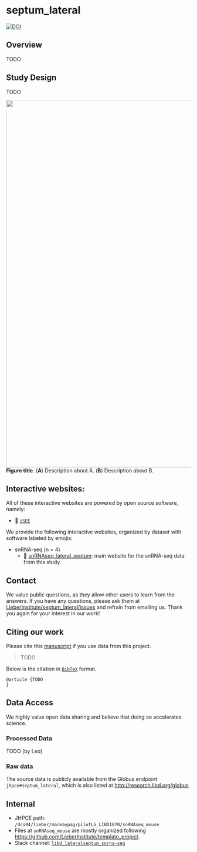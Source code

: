septum_lateral
================

<!-- README.md is generated from README.Rmd. Please edit that file -->

[![DOI](https://zenodo.org/badge/445640720.svg)](https://zenodo.org/badge/latestdoi/445640720)

## Overview

TODO

## Study Design

TODO

<img src="http://research.libd.org/septum_lateral/img/study_overview.png" width="1000px" align="left" />

**Figure title**. (**A**) Description about A. (**B**) Description about
B.

## Interactive websites:

All of these interactive websites are powered by open source software,
namely:

- 👀 [`iSEE`](https://doi.org/10.12688%2Ff1000research.14966.1)

We provide the following interactive websites, organized by dataset with
software labeled by emojis:

- snRNA-seq (n = 4)
  - 👀
    [snRNAseq_lateral_septum](https://libd.shinyapps.io/snRNAseq_lateral_septum/):
    main website for the snRNA-seq data from this study.

## Contact

We value public questions, as they allow other users to learn from the
answers. If you have any questions, please ask them at
[LieberInstitute/septum_lateral/issues](https://github.com/LieberInstitute/septum_lateral/issues)
and refrain from emailing us. Thank you again for your interest in our
work!

## Citing our work

Please cite this [manuscript](https://doi.org/10.1101/TODO) if you use
data from this project.

> TODO

Below is the citation in [`BibTeX`](http://www.bibtex.org/) format.

    @article {TODO
    }

## Data Access

We highly value open data sharing and believe that doing so accelerates
science.

### Processed Data

TODO (by Leo)

### Raw data

The source data is publicly available from the Globus endpoint
`jhpce#septum_lateral`, which is also listed at
<http://research.libd.org/globus>.

## Internal

- JHPCE path: `/dcs04/lieber/marmaypag/pilotLS_LIBD1070/snRNAseq_mouse`
- Files at `snRNAseq_mouse` are mostly organized following
  <https://github.com/LieberInstitute/template_project>.
- Slack channel:
  [`libd_lateralseptum_snrna-seq`](https://jhu-genomics.slack.com/archives/C01KSLPCGAC)
